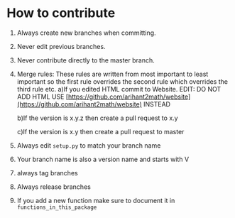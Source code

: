 # How to contribute
1. Always create new branches when committing.
2. Never edit previous branches.
3. Never contribute directly to the master branch.
4. Merge rules:
These rules are written from most important to least important so the first rule overrides the second rule which overrides the third rule etc.
    a)If you edited HTML commit to Website. EDIT: DO NOT ADD HTML USE [https://github.com/arihant2math/website](https://github.com/arihant2math/website) INSTEAD
    
    b)If the version is x.y.z then create a pull request to x.y
    
    c)If the version is x.y then create a pull request to master
5. Always edit `setup.py` to match your branch name
6. Your branch name is also a version name and starts with V
7. always tag branches
8. Always release branches
9. If you add a new function make sure to document it in `functions_in_this_package`

